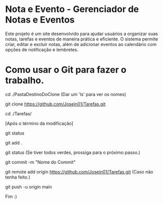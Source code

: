 # Nota e Evento - Gerenciador de Notas e Eventos
Este projeto é um site desenvolvido para ajudar usuários a organizar suas notas, tarefas e eventos de maneira prática e eficiente. O sistema permite criar, editar e excluir notas, além de adicionar eventos ao calendário com opções de notificação e lembretes.

# Como usar o Git para fazer o trabalho.

cd ./PastaDestinoDoClone (Dar um 'ls' para ver os nomes) 

git clone https://github.com/Josein01/Tarefas.git

cd ./Tarefas/

[Após o término da modificação]

git status

git add .

git status (Se tiver todos verdes, prossiga para o próximo passo.)

git commit -m "Nome do Commit"

git remote add origin https://github.com/Josein01/Tarefas.git (Caso não tenha feito.)

git push -u origin main

Fim :)
